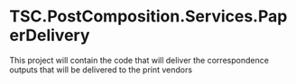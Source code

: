 # TSC.PostComposition.Services.PaperDelivery
This project will contain the code that will deliver the correspondence outputs that will be delivered to the print vendors
